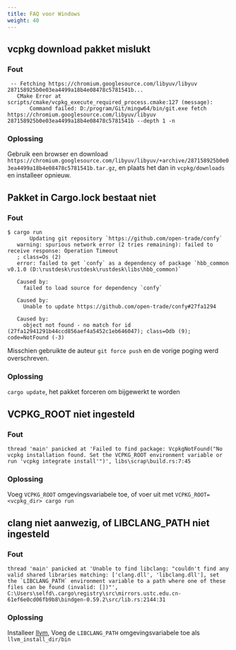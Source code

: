 ```yaml
---
title: FAQ voor Windows
weight: 40
---
```


## vcpkg download pakket mislukt

### Fout

```
 -- Fetching https://chromium.googlesource.com/libyuv/libyuv 287158925b0e03ea4499a18b4e08478c5781541b...
   CMake Error at scripts/cmake/vcpkg_execute_required_process.cmake:127 (message):
       Command failed: D:/program/Git/mingw64/bin/git.exe fetch https://chromium.googlesource.com/libyuv/libyuv 287158925b0e03ea4499a18b4e08478c5781541b --depth 1 -n
```

### Oplossing

Gebruik een browser en download `https://chromium.googlesource.com/libyuv/libyuv/+archive/287158925b0e03ea4499a18b4e08478c5781541b.tar.gz`,  en plaats het dan in `vcpkg/downloads` en installeer opnieuw.



## Pakket in Cargo.lock bestaat niet

### Fout

```
$ cargo run
       Updating git repository `https://github.com/open-trade/confy`
   warning: spurious network error (2 tries remaining): failed to receive response: Operation Timeout
   ; class=Os (2)
   error: failed to get `confy` as a dependency of package `hbb_common v0.1.0 (D:\rustdesk\rustdesk\rustdesk\libs\hbb_common)`

   Caused by:
     failed to load source for dependency `confy`

   Caused by:
     Unable to update https://github.com/open-trade/confy#27fa1294

   Caused by:
     object not found - no match for id (27fa12941291b44ccd856aef4a5452c1eb646047); class=Odb (9); code=NotFound (-3)
```

Misschien gebruikte de auteur `git force push` en de vorige poging werd overschreven.

### Oplossing

`cargo update`, het pakket forceren om bijgewerkt te worden



## VCPKG_ROOT niet ingesteld

### Fout

```
thread 'main' panicked at 'Failed to find package: VcpkgNotFound("No vcpkg installation found. Set the VCPKG_ROOT environment variable or run 'vcpkg integrate install'")', libs\scrap\build.rs:7:45
```

### Oplossing

Voeg `VCPKG_ROOT` omgevingsvariabele toe, of voer uit met `VCPKG_ROOT=<vcpkg_dir> cargo run`



## clang niet aanwezig, of  LIBCLANG_PATH  niet ingesteld

### Fout

```
thread 'main' panicked at 'Unable to find libclang: "couldn't find any valid shared libraries matching: ['clang.dll', 'libclang.dll'], set the `LIBCLANG_PATH` environment variable to a path where one of these files can be found (invalid: [])"', C:\Users\selfd\.cargo\registry\src\mirrors.ustc.edu.cn-61ef6e0cd06fb9b8\bindgen-0.59.2\src/lib.rs:2144:31
```

### Oplossing

Installeer [llvm](https://releases.llvm.org/download.html), Voeg de `LIBCLANG_PATH` omgevingsvariabele toe als `llvm_install_dir/bin`
